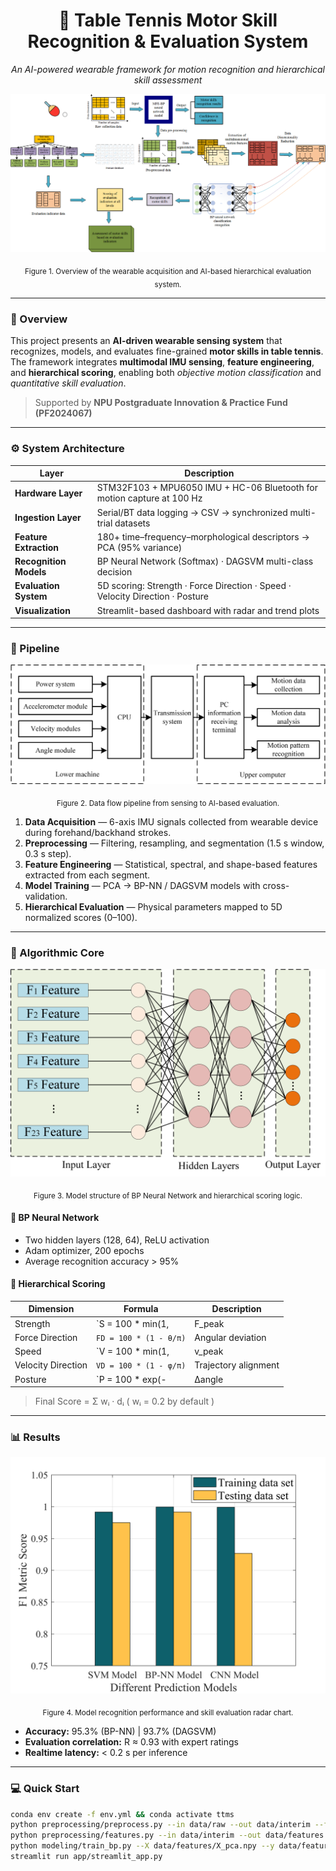 <!-- 🏓 Table Tennis Motor Skill Recognition & Evaluation System -->
<div align="center">

# 🏓 Table Tennis Motor Skill Recognition & Evaluation System  
*An AI-powered wearable framework for motion recognition and hierarchical skill assessment*

![System Overview](figures/overview.png)
<p align="center">
<sub>Figure 1. Overview of the wearable acquisition and AI-based hierarchical evaluation system.</sub>
</p>

</div>

---

### 🧩 Overview  

This project presents an **AI-driven wearable sensing system** that recognizes, models, and evaluates fine-grained **motor skills in table tennis**.  
The framework integrates **multimodal IMU sensing**, **feature engineering**, and **hierarchical scoring**, enabling both *objective motion classification* and *quantitative skill evaluation*.

> Supported by **NPU Postgraduate Innovation & Practice Fund (PF2024067)**  

---

### ⚙️ System Architecture  

| Layer | Description |
|-------|--------------|
| **Hardware Layer** | STM32F103 + MPU6050 IMU + HC-06 Bluetooth for motion capture at 100 Hz |
| **Ingestion Layer** | Serial/BT data logging → CSV → synchronized multi-trial datasets |
| **Feature Extraction** | 180+ time–frequency–morphological descriptors → PCA (95% variance) |
| **Recognition Models** | BP Neural Network (Softmax) · DAGSVM multi-class decision |
| **Evaluation System** | 5D scoring: Strength · Force Direction · Speed · Velocity Direction · Posture |
| **Visualization** | Streamlit-based dashboard with radar and trend plots |

---

### 🧠 Pipeline  

![Pipeline](figures/pipeline.png)
<p align="center">
<sub>Figure 2. Data flow pipeline from sensing to AI-based evaluation.</sub>
</p>

1. **Data Acquisition** — 6-axis IMU signals collected from wearable device during forehand/backhand strokes.  
2. **Preprocessing** — Filtering, resampling, and segmentation (1.5 s window, 0.3 s step).  
3. **Feature Engineering** — Statistical, spectral, and shape-based features extracted from each segment.  
4. **Model Training** — PCA → BP-NN / DAGSVM models with cross-validation.  
5. **Hierarchical Evaluation** — Physical parameters mapped to 5D normalized scores (0–100).  

---

### 🧩 Algorithmic Core  

![AI Model](figures/model_diagram.png)
<p align="center">
<sub>Figure 3. Model structure of BP Neural Network and hierarchical scoring logic.</sub>
</p>

#### 🧮 BP Neural Network  
- Two hidden layers (128, 64), ReLU activation  
- Adam optimizer, 200 epochs  
- Average recognition accuracy > 95%  

#### 🧩 Hierarchical Scoring  
| Dimension | Formula | Description |
|------------|----------|-------------|
| Strength | `S = 100 * min(1, |F_peak| / F_ref)` | Peak force ratio |
| Force Direction | `FD = 100 * (1 - θ/π)` | Angular deviation |
| Speed | `V = 100 * min(1, |v_peak| / v_ref)` | Speed efficiency |
| Velocity Direction | `VD = 100 * (1 - φ/π)` | Trajectory alignment |
| Posture | `P = 100 * exp(-|Δangle| / σ)` | Stability penalty |
> Final Score = Σ wᵢ · dᵢ ( wᵢ = 0.2 by default )

---

### 📊 Results  

![Results](figures/results.png)
<p align="center">
<sub>Figure 4. Model recognition performance and skill evaluation radar chart.</sub>
</p>

- **Accuracy:** 95.3% (BP-NN) | 93.7% (DAGSVM)  
- **Evaluation correlation:** R ≈ 0.93 with expert ratings  
- **Realtime latency:** < 0.2 s per inference  

---

### 💻 Quick Start  

```bash
conda env create -f env.yml && conda activate ttms
python preprocessing/preprocess.py --in data/raw --out data/interim --fs 100
python preprocessing/features.py --in data/interim --out data/features --win 150 --step 30
python modeling/train_bp.py --X data/features/X_pca.npy --y data/features/y.npy --save runs/bpnn.joblib
streamlit run app/streamlit_app.py
